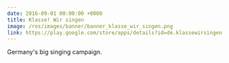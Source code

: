 ```yaml
---
date: 2016-09-01 00:00:00 +0000
title: Klasse! Wir singen
image: /res/images/banner/banner_klasse_wir_singen.png
link: https://play.google.com/store/apps/details?id=de.klassewirsingen.app
---
```

Germany's big singing campaign.